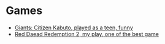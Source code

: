 # Games

- [Giants: Citizen Kabuto, played as a teen, funny](https://youtu.be/mRFpRzoGLfw)
- [Red Daead Redemption 2, my play, one of the best game](https://youtube.com/playlist?list=PLAI2q_FvyK1t_3nYrfNgtdYWeJI3S2L3V)